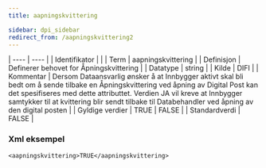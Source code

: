 ```yaml
---
title: aapningskvittering

sidebar: dpi_sidebar
redirect_from: /aapningskvittering2
---
```


| ---- | ---- |
| Identifikator |  |
| Term | aapningskvittering |
| Definisjon | Definerer behovet for Åpningskvittering |
| Datatype | string |
| Kilde | DIFI |
| Kommentar | Dersom Dataansvarlig ønsker å at Innbygger aktivt skal bli bedt om å sende tilbake en Åpningskvittering ved åpning av Digital Post kan det spesifiseres med dette attributtet. Verdien JA vil kreve at Innbygger samtykker til at kvittering blir sendt tilbake til Databehandler ved åpning av den digital posten | 
| Gyldige verdier | TRUE | FALSE |
| Standardverdi | FALSE |

### Xml eksempel

```
<aapningskvittering>TRUE</aapningskvittering>
```

